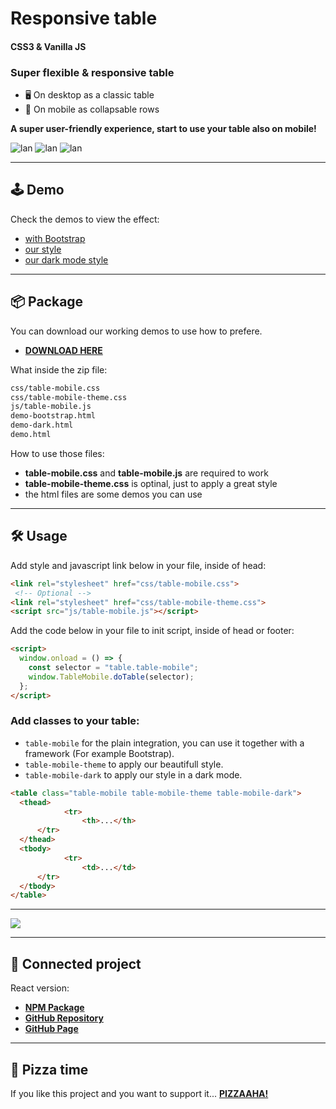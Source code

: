 # Responsive table
#### CSS3 & Vanilla JS
### Super flexible & responsive table
- 🖥️ On desktop as a classic table 
- 📱 On mobile as collapsable rows

**A super user-friendly experience, start to use your table also on mobile!**

![lan](https://img.shields.io/badge/HTML5-E34F26?style=for-the-badge&logo=html5&logoColor=white)
![lan](https://img.shields.io/badge/CSS3-1572B6?style=for-the-badge&logo=css3&logoColor=white)
![lan](https://img.shields.io/badge/JS-F7DF1E?style=for-the-badge&logo=jss&logoColor=black)

---

## 🕹️ Demo

Check the demos to view the effect:

- [with Bootstrap](https://marcogargano.github.io/responsive-table/package/demo-bootstrap.html)
- [our style](https://marcogargano.github.io/responsive-table/package/demo.html)
- [our dark mode style](https://marcogargano.github.io/responsive-table/package/demo-dark.html)

---

## 📦 Package

You can download our working demos to use how to prefere. 

- **[DOWNLOAD HERE](https://marcogargano.github.io/responsive-table/download/table-mobile.zip)**

What inside the zip file:

```html
css/table-mobile.css
css/table-mobile-theme.css
js/table-mobile.js
demo-bootstrap.html
demo-dark.html
demo.html
```

How to use those files:
- **table-mobile.css** and **table-mobile.js** are required to work 
- **table-mobile-theme.css** is optinal, just to apply a great style 
- the html files are some demos you can use 

---

## 🛠️ Usage

Add style and javascript link below in your file, inside of head: 

```html
<link rel="stylesheet" href="css/table-mobile.css">
 <!-- Optional -->
<link rel="stylesheet" href="css/table-mobile-theme.css">
<script src="js/table-mobile.js"></script>
```

Add the code below in your file to init script, inside of head or footer: 

```html
<script>
  window.onload = () => {
    const selector = "table.table-mobile";
    window.TableMobile.doTable(selector);
  };
</script>
```

### Add classes to your table:
- `table-mobile` for the plain integration, you can use it together with a framework (For example Bootstrap). 
- `table-mobile-theme` to apply our beautifull style. 
- `table-mobile-dark` to apply our style in a dark mode.

```html
<table class="table-mobile table-mobile-theme table-mobile-dark">
  <thead>
			<tr>
				<th>...</th>
      </tr>
  </thead>
  <tbody>
			<tr>
				<td>...</td>
      </tr>
  </tbody>
</table>
```

---

<img src="https://iili.io/Hv2X3S1.gif" style="max-width: 100%;">

---

## 👾 Connected project

React version: 
- [**NPM Package**](https://www.npmjs.com/package/responsive-table-react)
- [**GitHub Repository**](https://github.com/MarcoGargano/responsive-table-react)
- [**GitHub Page**](https://marcogargano.github.io/responsive-table-react/)

---

## 🍕 Pizza time

If you like this project and you want to support it... [**PIZZAAHA!**](https://www.paypal.com/paypalme/MarcoGargano/10)
